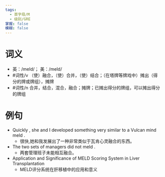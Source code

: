 ```yaml
---
tags:
  - 首字母/M
  - 级别/GRE
掌握: false
模糊: false
---
```

# 词义
- 英：/meld/； 美：/meld/
- #词性/v  （使）融合，（使）合并，（使）结合；（在塔牌等牌戏中）摊出（得分的牌或牌组），摊牌
- #词性/n  合并，结合，混合，融合；摊牌；已摊出得分的牌组，可以摊出得分的牌组
# 例句
- Quickly , she and I developed something very similar to a Vulcan mind meld .
	- 很快,她和我发展出了一种非常类似于瓦肯心灵融合的东西。
- The two sets of managers did not meld .
	- 两套管理班子未能相互融合。
- Application and Significance of MELD Scoring System in Liver Transplantation
	- MELD评分系统在肝移植中的应用和意义
